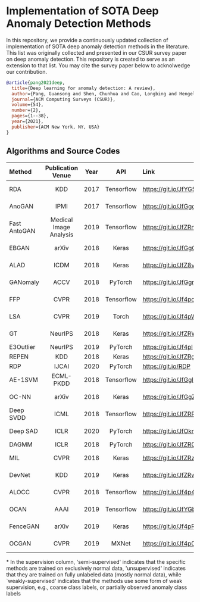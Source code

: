 # Implementation of SOTA Deep Anomaly Detection Methods
In this repository, we provide a continuously updated collection of implementation of SOTA deep anomaly detection methods in the literature. This list was originally collected and presented in our CSUR survey paper on deep anomaly detection. This repository is created to serve as an extension to that list. You may cite the survey paper below to acknolwedge our contribution. 
```bibtex
@article{pang2021deep,
  title={Deep learning for anomaly detection: A review},
  author={Pang, Guansong and Shen, Chunhua and Cao, Longbing and Hengel, Anton Van Den},
  journal={ACM Computing Surveys (CSUR)},
  volume={54},
  number={2},
  pages={1--38},
  year={2021},
  publisher={ACM New York, NY, USA}
}
```

## Algorithms and Source Codes


| Method | Publication Venue | Year | API | Link | Supervision*|
| :----------- | :-----------: | :-----------: | :-----------: | :----------- |:----------- |
|RDA|KDD| 2017|	Tensorflow|	https://git.io/JfYG5 | Semi-supervised|
|AnoGAN| IPMI|2017|	Tensorflow|	https://git.io/JfGgc |Semi-supervised|
|Fast AntoGAN|Medical Image Analysis|2019|	Tensorflow|	https://git.io/JfZRn |Semi-supervised|
|EBGAN|arXiv|2018|	Keras|	https://git.io/JfGgG |Semi-supervised|
|ALAD	|ICDM|2018|	Keras|	https://git.io/JfZ8v |Semi-supervised|
|GANomaly|ACCV|2018|	PyTorch|	https://git.io/JfGgn |Semi-supervised|
|FFP|CVPR|2018|Tensorflow|	https://git.io/Jf4pc |Semi-supervised|
|LSA| CVPR|2019|	Torch|	https://git.io/Jf4pW |Semi-supervised|
|GT| NeurIPS|2018|	Keras|	https://git.io/JfZRW |Semi-supervised|
|E3Outlier| NeurIPS|2019|	PyTorch|	https://git.io/Jf4pl |Unsupervised|
|REPEN	|KDD|2018|	Keras|	https://git.io/JfZRg |Unsupervised|
|RDP| IJCAI| 2020|PyTorch|	https://git.io/RDP |Unsupervised|
|AE-1SVM	|ECML-PKDD|2018|	Tensorflow	|https://git.io/JfGgl |Unsupervised|
|OC-NN| arXiv|2018|	Keras|	https://git.io/JfGgZ |Semi-supervised|
|Deep SVDD| ICML|2018|	Tensorflow	|https://git.io/JfZRR |Semi-supervised|
|Deep SAD	|ICLR|2020|	PyTorch	|https://git.io/JfOkr |Weakly-supervised|
|DAGMM	|ICLR|2018|	PyTorch|	https://git.io/JfZR0 |Unsupervised|
|MIL| CVPR|2018|	Keras	|https://git.io/JfZRz |Weakly-supervised|
|DevNet| KDD|2019|	Keras|	https://git.io/JfZRw |Weakly-supervised|
|ALOCC	|CVPR|2018|	Tensorflow|	https://git.io/Jf4p4 |Semi-supervised|
|OCAN	|AAAI|2019|	Tensorflow|	https://git.io/JfYGb |Semi-supervised|
|FenceGAN|arXiv|2019|	Keras|	https://git.io/Jf4pR |Semi-supervised|
|OCGAN|CVPR|2019|	MXNet|	https://git.io/Jf4p0 |Semi-supervised|

\* In the supervision column, 'semi-supervised' indicates that the specific methods are trained on exclusively normal data, 'unsupervised' indicates that they are trained on fully unlabeled data (mostly normal data), while `weakly-supervised' indicates that the methods use some form of weak supervision, e.g., coarse class labels, or partially observed anomaly class labels

